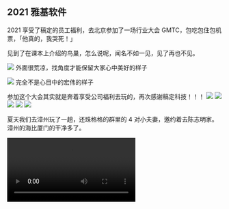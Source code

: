 ## 2021 雅基软件

2021 享受了稿定的员工福利，去北京参加了一场行业大会 GMTC，包吃包住包机票，「他真的，我哭死！」

见到了在课本上介绍的鸟巢，怎么说呢，闻名不如一见，见了再也不见。

![](./2021/b1.jpeg)
<Tip>外面很荒凉，找角度才能保留大家心中美好的样子</Tip>

![](./2021/b2.jpeg)
<Tip>完全不是心目中的宏伟的样子</Tip>

参加这个大会其实就是奔着享受公司福利去玩的，再次感谢稿定科技！！！
<Pictures>
<img loading="lazy" src="./2021/b3.jpeg" />
<img loading="lazy" src="./2021/b4.jpeg" />
<img loading="lazy" src="./2021/b5.jpeg" />
<img loading="lazy" src="./2021/b6.jpeg" />
<img loading="lazy" src="./2021/b7.jpeg" />
</Pictures>

夏天我们去漳州玩了一趟，还珠格格的群里的 4 对小夫妻，邀约着去陈志明家。漳州的海比厦门的干净多了。

<video preload="metadata" controls src="./2021/video-1.mov" />

非常难得，大家会聚一起，我们约过的下次再玩，到现在都没有实现。
<Pictures>
<img loading="lazy" src="./2021/z1.jpeg" />
<img loading="lazy" src="./2021/z2.jpeg" />
<img loading="lazy" src="./2021/z3.jpeg" />
<img loading="lazy" src="./2021/z4.jpeg" />
</Pictures>

2021 是我和大学同学相识的十周年，我们约在厦门一起吃了顿饭，十年过去了，大家都没变化，富裕的还是那些人，这个社会阶级固化的缩影，哈哈哈。

![](./2021/10year.jpeg)
<Tip>看到舍友还是很亲切的</Tip>

我在稿定的部门加入了一个杭州的领导，之前花瓣的创始人。稿定收购了花瓣，他就加入了我们团队。还带来了一些歪风邪气，当时我们要搞个产品叫「轻站」，受众是设计师群体，让他们可以方便的创建自己的网站。

我们要提供一个在线的网站制作编辑器，在他的领导下感觉很压抑，领会到了互联网的卷是什么意思。于是萌发了离职的念头。

此时前面我埋了伏笔的黄森斌邀约我去雅基面试，这边是做游戏编辑器的，比海报编辑器更有意思。而且团队氛围务实不倦。

我就在 21 年 10 月告别了稿定加入雅基软件，现在看来还是正确的选择，因为在雅基的工作状态确实比稿定好些。薪资也涨到了 22k 。

这边主要做的是开源游戏引擎 `COCOS`，我们部门主要维护建立在引擎之上的游戏编辑器。

这边所有项目都在 `Github`，需求用 `Issue` 来跟踪，讨论文档用 `Discussions` ，我很喜欢这种 `all in one` 的感觉。不需要诸如 `Jira` `TAPD` 等其他花里胡俏的工具。

21 年 11 月，我们厦门的房子交房了，疫情期间按时交房，挺不容易的。

<video preload="metadata" src="https://90s.oss-cn-hangzhou.aliyuncs.com/videos/new-home.mov" controls />
<Tip>广播的内容，就是在讲述那段口罩的历史啊</Tip>

虽说是精装房，但是还是要整顿装修过。

<Pictures>
<img loading="lazy" src="./2021/f1.jpeg" />
<img loading="lazy" src="./2021/f2.jpeg" />
<img loading="lazy" src="./2021/f3.jpeg" />
<img loading="lazy" src="./2021/f4.jpeg" />
<img loading="lazy" src="./2021/f5.jpeg" />
<img loading="lazy" src="./2021/f6.png" />
</Pictures>

2021 虽然仍然处于疫情高度严控的时期，但是大家似乎习惯了这样的生活，比如按时去做核酸，自觉提供绿码等。所以虽然需要戴口罩，但是并不影响这一年该有的活动，人类的适应能力是非常强的。

加入雅基软件应该是它的鼎盛时期吧，参加了公司的 11 周年运动会。

![](./2021/c1.jpeg)
<Tip>cocos 最有活力的时刻</Tip>
